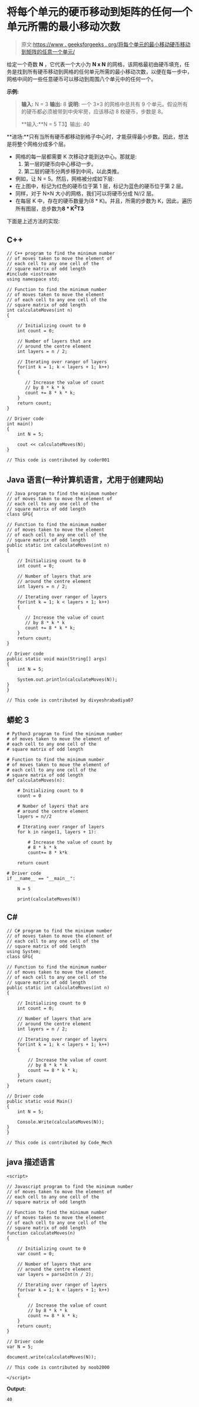 # 将每个单元的硬币移动到矩阵的任何一个单元所需的最小移动次数

> 原文:[https://www . geeksforgeeks . org/将每个单元的最小移动硬币移动到矩阵的任意一个单元/](https://www.geeksforgeeks.org/minimum-moves-taken-to-move-coin-of-each-cell-to-any-one-cell-of-matrix/)

给定一个奇数 **N** ，它代表一个大小为 **N x N** 的网格，该网格最初由硬币填充，任务是找到所有硬币移动到网格的任何单元所需的最小移动次数，以便在每一步中，网格中间的一些任意硬币可以移动到周围八个单元中的任何一个。

**示例:**

> **输入:** N = 3
> **输出:** 8
> **说明:**
> 一个 3×3 的网格中总共有 9 个单元。假设所有的硬币都必须被带到中央牢房，应该移动 8 枚硬币，步数是 8。
> 
> **输入:**N = 5
> T3】输出: 40

**进场:**只有当所有硬币都移动到格子中心时，才能获得最小步数。因此，想法是将整个网格分成多个层。

*   网格的每一层都需要 K 次移动才能到达中心。那就是:
    1.  第一层的硬币向中心移动一步。
    2.  第二层的硬币分两步移到中间，以此类推。
*   例如，让 N = 5。然后，网格被分成如下层:
*   在上图中，标记为红色的硬币位于第 1 层，标记为蓝色的硬币位于第 2 层。
*   同样，对于 N×N 大小的网格，我们可以将硬币分成 N//2 层。
*   在每层 K 中，存在的硬币数量为(8 * K)。并且，所需的步数为 K，因此，遍历所有图层，总步数为**8 * K<sup>2</sup>T3**

下面是上述方法的实现:

## C++

```
// C++ program to find the minimum number
// of moves taken to move the element of
// each cell to any one cell of the
// square matrix of odd length
#include <iostream>
using namespace std;

// Function to find the minimum number
// of moves taken to move the element 
// of each cell to any one cell of the
// square matrix of odd length
int calculateMoves(int n)
{

    // Initializing count to 0
    int count = 0;

    // Number of layers that are
    // around the centre element
    int layers = n / 2;

    // Iterating over ranger of layers
    for(int k = 1; k < layers + 1; k++)
    {

       // Increase the value of count 
       // by 8 * k * k
       count += 8 * k * k;
    }
    return count;
}

// Driver code
int main()
{
    int N = 5;

    cout << calculateMoves(N);
}

// This code is contributed by coder001
```

## Java 语言(一种计算机语言，尤用于创建网站)

```
// Java program to find the minimum number
// of moves taken to move the element of
// each cell to any one cell of the
// square matrix of odd length
class GFG{

// Function to find the minimum number
// of moves taken to move the element
// of each cell to any one cell of the
// square matrix of odd length
public static int calculateMoves(int n)
{

    // Initializing count to 0
    int count = 0;

    // Number of layers that are
    // around the centre element
    int layers = n / 2;

    // Iterating over ranger of layers
    for(int k = 1; k < layers + 1; k++)
    {

       // Increase the value of count
       // by 8 * k * k
       count += 8 * k * k;
    }
    return count;
}

// Driver code   
public static void main(String[] args)
{
    int N = 5;

    System.out.println(calculateMoves(N));
}
}

// This code is contributed by divyeshrabadiya07   
```

## 蟒蛇 3

```
# Python3 program to find the minimum number
# of moves taken to move the element of
# each cell to any one cell of the
# square matrix of odd length

# Function to find the minimum number
# of moves taken to move the element of
# each cell to any one cell of the
# square matrix of odd length
def calculateMoves(n):

    # Initializing count to 0
    count = 0

    # Number of layers that are
    # around the centre element
    layers = n//2

    # Iterating over ranger of layers
    for k in range(1, layers + 1):

        # Increase the value of count by
        # 8 * k * k
        count+= 8 * k*k

    return count

# Driver code
if __name__ == "__main__":

    N = 5

    print(calculateMoves(N))
```

## C#

```
// C# program to find the minimum number
// of moves taken to move the element of
// each cell to any one cell of the
// square matrix of odd length
using System;
class GFG{

// Function to find the minimum number
// of moves taken to move the element
// of each cell to any one cell of the
// square matrix of odd length
public static int calculateMoves(int n)
{

    // Initializing count to 0
    int count = 0;

    // Number of layers that are
    // around the centre element
    int layers = n / 2;

    // Iterating over ranger of layers
    for(int k = 1; k < layers + 1; k++)
    {

        // Increase the value of count
        // by 8 * k * k
        count += 8 * k * k;
    }
    return count;
}

// Driver code
public static void Main()
{
    int N = 5;

    Console.Write(calculateMoves(N));
}
}

// This code is contributed by Code_Mech
```

## java 描述语言

```
<script>

// Javascript program to find the minimum number
// of moves taken to move the element of
// each cell to any one cell of the
// square matrix of odd length

// Function to find the minimum number
// of moves taken to move the element
// of each cell to any one cell of the
// square matrix of odd length
function calculateMoves(n)
{

    // Initializing count to 0
    var count = 0;

    // Number of layers that are
    // around the centre element
    var layers = parseInt(n / 2);

    // Iterating over ranger of layers
    for(var k = 1; k < layers + 1; k++)
    {

        // Increase the value of count
        // by 8 * k * k
        count += 8 * k * k;
    }
    return count;
}

// Driver code
var N = 5;

document.write(calculateMoves(N));

// This code is contributed by noob2000

</script>
```

**Output:** 

```
40
```